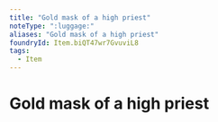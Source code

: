 ```yaml
---
title: "Gold mask of a high priest"
noteType: ":luggage:"
aliases: "Gold mask of a high priest"
foundryId: Item.biQT47wr7GvuviL8
tags:
  - Item
---
```


# Gold mask of a high priest
